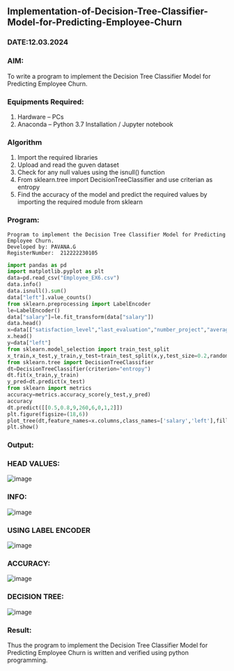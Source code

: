 ## Implementation-of-Decision-Tree-Classifier-Model-for-Predicting-Employee-Churn
### DATE:12.03.2024
### AIM:
To write a program to implement the Decision Tree Classifier Model for Predicting Employee Churn.

### Equipments Required:
1. Hardware – PCs
2. Anaconda – Python 3.7 Installation / Jupyter notebook

### Algorithm
1. Import the required libraries
2. Upload and read the guven dataset
3. Check for any null values using the isnull() function
4. From sklearn.tree import DecisionTreeClassifier and use criterian as entropy
5. Find the accuracy of the model and predict the required values by importing the required module from sklearn

### Program:
```
Program to implement the Decision Tree Classifier Model for Predicting Employee Churn.
Developed by: PAVANA.G
RegisterNumber:  212222230105
```
```python
import pandas as pd
import matplotlib.pyplot as plt
data=pd.read_csv("Employee_EX6.csv")
data.info()
data.isnull().sum()
data["left"].value_counts()
from sklearn.preprocessing import LabelEncoder
le=LabelEncoder()
data["salary"]=le.fit_transform(data["salary"])
data.head()
x=data[["satisfaction_level","last_evaluation","number_project","average_montly_hours","time_spend_company","Work_accident","promotion_last_5years","salary"]]
x.head()
y=data["left"]
from sklearn.model_selection import train_test_split
x_train,x_test,y_train,y_test=train_test_split(x,y,test_size=0.2,random_state=100)
from sklearn.tree import DecisionTreeClassifier
dt=DecisionTreeClassifier(criterion="entropy")
dt.fit(x_train,y_train)
y_pred=dt.predict(x_test)
from sklearn import metrics
accuracy=metrics.accuracy_score(y_test,y_pred)
accuracy
dt.predict([[0.5,0.8,9,260,6,0,1,2]])
plt.figure(figsize=(18,6))
plot_tree(dt,feature_names=x.columns,class_names=['salary','left'],filled=True)
plt.show()
```
### Output:
### HEAD VALUES:
![image](https://github.com/gpavana/Implementation-of-Decision-Tree-Classifier-Model-for-Predicting-Employee-Churn/assets/118787343/1b554fa8-a20d-4413-a7a7-95625880f026)
### INFO:
![image](https://github.com/gpavana/Implementation-of-Decision-Tree-Classifier-Model-for-Predicting-Employee-Churn/assets/118787343/01f7e59d-a396-4a53-9ad4-59ee1d6fb1fc)
### USING LABEL ENCODER
![image](https://github.com/gpavana/Implementation-of-Decision-Tree-Classifier-Model-for-Predicting-Employee-Churn/assets/118787343/248b8dcd-fe59-4afc-ab04-80ff98ec2ac2)
### ACCURACY:
![image](https://github.com/gpavana/Implementation-of-Decision-Tree-Classifier-Model-for-Predicting-Employee-Churn/assets/118787343/a2a99c9c-27df-44e5-9c61-19a88198554d)
### DECISION TREE:
![image](https://github.com/gpavana/Implementation-of-Decision-Tree-Classifier-Model-for-Predicting-Employee-Churn/assets/118787343/070a1170-1dd6-48ad-8047-61a9af6cb5dd)
### Result:
Thus the program to implement the  Decision Tree Classifier Model for Predicting Employee Churn is written and verified using python programming.
